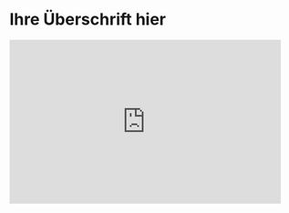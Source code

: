 <!DOCTYPE html>
<html>
<head>
  <title>Ihr Titel hier</title>
</head>
<body>

  <h1>Ihre Überschrift hier</h1>

  <iframe src="https://onedrive.live.com/embed?resid=95BBEB0A5470B6A5%218977&authkey=!AA1-c4AaaC6e1zc&em=2" width="476" height="288" frameborder="0" scrolling="no"></iframe>

</body>
</html>
